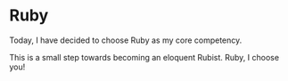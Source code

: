 # Ruby

Today, I have decided to choose Ruby as my core competency.

This is a small step towards becoming an eloquent Rubist. Ruby, I choose you!